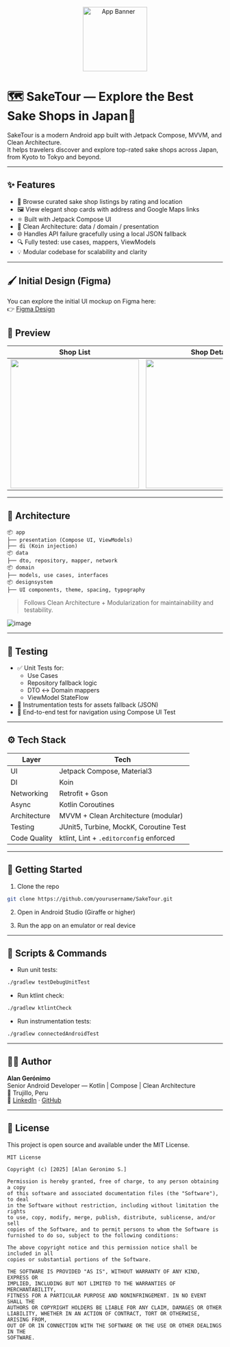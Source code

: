 <p align="center">
  <img src="https://github.com/user-attachments/assets/669b79c8-ae53-4136-a8cb-603be26b8f0b" width="150" alt="App Banner"/>
</p>

# 🗺️ SakeTour — Explore the Best Sake Shops in Japan🍶

SakeTour is a modern Android app built with Jetpack Compose, MVVM, and Clean Architecture.  
It helps travelers discover and explore top-rated sake shops across Japan, from Kyoto to Tokyo and beyond.

---

## ✨ Features

- 📍 Browse curated sake shop listings by rating and location
- 🖼️ View elegant shop cards with address and Google Maps links
- ⚛️ Built with Jetpack Compose UI
- 🧠 Clean Architecture: data / domain / presentation
- 🌐 Handles API failure gracefully using a local JSON fallback
- 🔍 Fully tested: use cases, mappers, ViewModels
- 💡 Modular codebase for scalability and clarity

---

## 🖌️ Initial Design (Figma)

You can explore the initial UI mockup on Figma here:  
👉 [Figma Design](https://www.figma.com/design/xzyPG1Na6C7dpVEDEr9Rso/Untitled?node-id=0-1&t=s37gBnlOXjYBLeS5-1)

## 📸 Preview

| Shop List | Shop Detail |
|-----------|-------------|
| <img src="https://github.com/user-attachments/assets/d0272a1c-c7b9-4eaa-bc95-9f11ebf96ff4" width="300"/> | <img src="https://github.com/user-attachments/assets/120fadc2-21f8-47a8-b771-9d929381c428" width="300"/> |

---

## 📐 Architecture

```
📦 app
├── presentation (Compose UI, ViewModels)
├── di (Koin injection)
📦 data
├── dto, repository, mapper, network
📦 domain
├── models, use cases, interfaces
📦 designsystem
├── UI components, theme, spacing, typography
```

> Follows Clean Architecture + Modularization for maintainability and testability.

![image](https://github.com/user-attachments/assets/9badbb89-4f9c-41dc-b74d-102517183bea)

---

## 🧪 Testing

- ✅ Unit Tests for:
  - Use Cases
  - Repository fallback logic
  - DTO ↔ Domain mappers
  - ViewModel StateFlow
- 🧪 Instrumentation tests for assets fallback (JSON)
- 🧭 End-to-end test for navigation using Compose UI Test

---

## ⚙️ Tech Stack

| Layer         | Tech                                      |
|---------------|-------------------------------------------|
| UI            | Jetpack Compose, Material3                |
| DI            | Koin                                      |
| Networking    | Retrofit + Gson                           |
| Async         | Kotlin Coroutines                         |
| Architecture  | MVVM + Clean Architecture (modular)       |
| Testing       | JUnit5, Turbine, MockK, Coroutine Test    |
| Code Quality  | ktlint, Lint + `.editorconfig` enforced   |

---

## 🚀 Getting Started

1. Clone the repo
```bash
git clone https://github.com/yourusername/SakeTour.git
```

2. Open in Android Studio (Giraffe or higher)

3. Run the app on an emulator or real device

---

## 🧰 Scripts & Commands

- Run unit tests:
```bash
./gradlew testDebugUnitTest
```

- Run ktlint check:
```bash
./gradlew ktlintCheck
```

- Run instrumentation tests:
```bash
./gradlew connectedAndroidTest
```

---

## 👨‍💻 Author

**Alan Gerónimo**  
Senior Android Developer — Kotlin | Compose | Clean Architecture  
📍 Trujillo, Peru  
🔗 [LinkedIn](https://www.linkedin.com/in/alan-ger%C3%B3nimo-sanes) · [GitHub](https://github.com/algeronimo92)

---

## 📄 License

This project is open source and available under the MIT License.
```
MIT License

Copyright (c) [2025] [Alan Geronimo S.]

Permission is hereby granted, free of charge, to any person obtaining a copy
of this software and associated documentation files (the "Software"), to deal
in the Software without restriction, including without limitation the rights
to use, copy, modify, merge, publish, distribute, sublicense, and/or sell
copies of the Software, and to permit persons to whom the Software is
furnished to do so, subject to the following conditions:

The above copyright notice and this permission notice shall be included in all
copies or substantial portions of the Software.

THE SOFTWARE IS PROVIDED "AS IS", WITHOUT WARRANTY OF ANY KIND, EXPRESS OR
IMPLIED, INCLUDING BUT NOT LIMITED TO THE WARRANTIES OF MERCHANTABILITY,
FITNESS FOR A PARTICULAR PURPOSE AND NONINFRINGEMENT. IN NO EVENT SHALL THE
AUTHORS OR COPYRIGHT HOLDERS BE LIABLE FOR ANY CLAIM, DAMAGES OR OTHER
LIABILITY, WHETHER IN AN ACTION OF CONTRACT, TORT OR OTHERWISE, ARISING FROM,
OUT OF OR IN CONNECTION WITH THE SOFTWARE OR THE USE OR OTHER DEALINGS IN THE
SOFTWARE.

```
